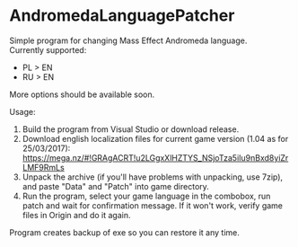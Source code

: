 # AndromedaLanguagePatcher
Simple program for changing Mass Effect Andromeda language.  
Currently supported:  
* PL > EN  
* RU > EN  
  
More options should be available soon.  
  
Usage:  
1. Build the program from Visual Studio or download release.  
2. Download english localization files for current game version (1.04 as for 25/03/2017):    https://mega.nz/#!GRAgACRT!u2LGgxXlHZTYS_NSjoTza5iIu9nBxd8yiZrLMF9RmLs  
3. Unpack the archive (if you'll have problems with unpacking, use 7zip), and paste "Data" and "Patch" into game directory.  
4. Run the program, select your game language in the combobox, run patch and wait for confirmation message. If it won't work, verify game files in Origin and do it again.  
  
Program creates backup of exe so you can restore it any time.  
